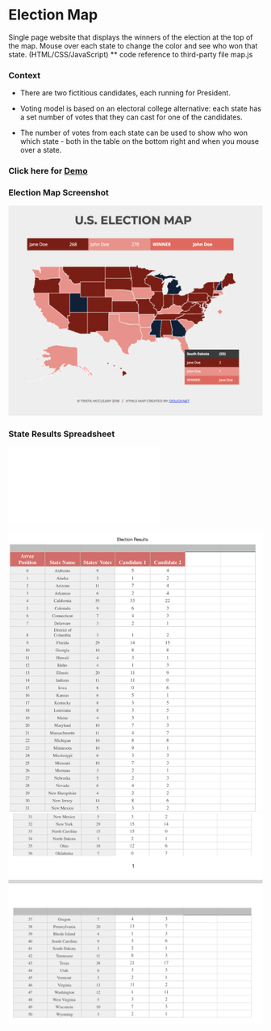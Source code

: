 # Election Map

Single page website that displays the winners of the election at the top of the map. Mouse over each state to change the color and see who won that state. (HTML/CSS/JavaScript)
** code reference to third-party file map.js

### Context
* There are two fictitious candidates, each running for President.

* Voting model is based on an electoral college alternative: each state has a set number of votes that they can cast for one of the candidates.

* The number of votes from each state can be used to show who won which state - both in the table on the bottom right and when you mouse over a state.


### Click here for [Demo](https://mccleary.github.io/election-map)



### Election Map Screenshot
![Election Map Image](img/election-map.png)

### State Results Spreadsheet
![Click here for State Results Spreadsheet or view below](img/Election-Results-Per-State.pdf)

![Election Map Image](img/election-results-per-state1.png)
![Election Map Image](img/election-results-per-state2.png)
